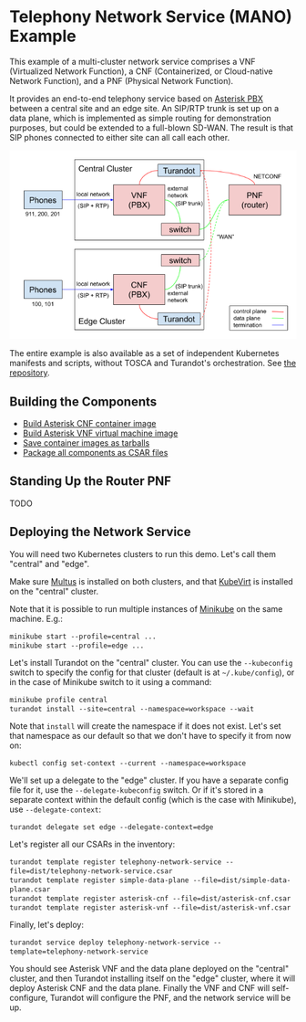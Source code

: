Telephony Network Service (MANO) Example
========================================

This example of a multi-cluster network service comprises a VNF (Virtualized Network Function), a
CNF (Containerized, or Cloud-native Network Function), and a PNF (Physical Network Function).

It provides an end-to-end telephony service based on [Asterisk PBX](https://www.asterisk.org/) 
between a central site and an edge site. An SIP/RTP trunk is set up on a data plane, which is
implemented as simple routing for demonstration purposes, but could be extended to a full-blown
SD-WAN. The result is that SIP phones connected to either site can all call each other.

![Diagram](../../assets/media/telephony-network-service.png)

The entire example is also available as a set of independent Kubernetes manifests and scripts,
without TOSCA and Turandot's orchestration. See
[the repository](https://github.com/tliron/telephony-network-service).


Building the Components
-----------------------

* [Build Asterisk CNF container image](scripts/build-asterisk-cnf-container-image)
* [Build Asterisk VNF virtual machine image](scripts/build-asterisk-vnf-container-image)
* [Save container images as tarballs](scripts/save-container-images)
* [Package all components as CSAR files](scripts/build-csars)


Standing Up the Router PNF
--------------------------

TODO


Deploying the Network Service
-----------------------------

You will need two Kubernetes clusters to run this demo. Let's call them "central" and "edge".

Make sure [Multus](https://github.com/intel/multus-cni) is installed on both clusters, and that
[KubeVirt](https://kubevirt.io/) is installed on the "central" cluster.

Note that it is possible to run multiple instances of [Minikube](https://minikube.sigs.k8s.io/docs/)
on the same machine. E.g.:

    minikube start --profile=central ...
    minikube start --profile=edge ... 

Let's install Turandot on the "central" cluster. You can use the `--kubeconfig` switch to specify the
config for that cluster (default is at `~/.kube/config`), or in the case of Minikube switch to it
using a command:

    minikube profile central
    turandot install --site=central --namespace=workspace --wait

Note that `install` will create the namespace if it does not exist. Let's set that namespace as our
default so that we don't have to specify it from now on:

    kubectl config set-context --current --namespace=workspace

We'll set up a delegate to the "edge" cluster. If you have a separate config file for it, use the
`--delegate-kubeconfig` switch. Or if it's stored in a separate context within the default config (which
is the case with Minikube), use `--delegate-context`: 

    turandot delegate set edge --delegate-context=edge

Let's register all our CSARs in the inventory:

    turandot template register telephony-network-service --file=dist/telephony-network-service.csar
    turandot template register simple-data-plane --file=dist/simple-data-plane.csar
    turandot template register asterisk-cnf --file=dist/asterisk-cnf.csar
    turandot template register asterisk-vnf --file=dist/asterisk-vnf.csar

Finally, let's deploy:

    turandot service deploy telephony-network-service --template=telephony-network-service

You should see Asterisk VNF and the data plane deployed on the "central" cluster, and then Turandot
installing itself on the "edge" cluster, where it will deploy Asterisk CNF and the data plane.
Finally the VNF and CNF will self-configure, Turandot will configure the PNF, and the network
service will be up.

